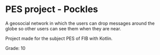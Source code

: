 # PES project - Pockles

A geosocial network in which the users can drop messages around the globe so other users can see them when they are near.

Project made for the subject PES of FIB with Kotlin.

Grade: 10
